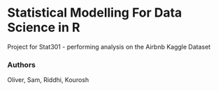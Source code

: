 # Statistical Modelling For Data Science in R

Project for Stat301 - performing analysis on the Airbnb Kaggle Dataset


### Authors
Oliver, Sam, Riddhi, Kourosh
